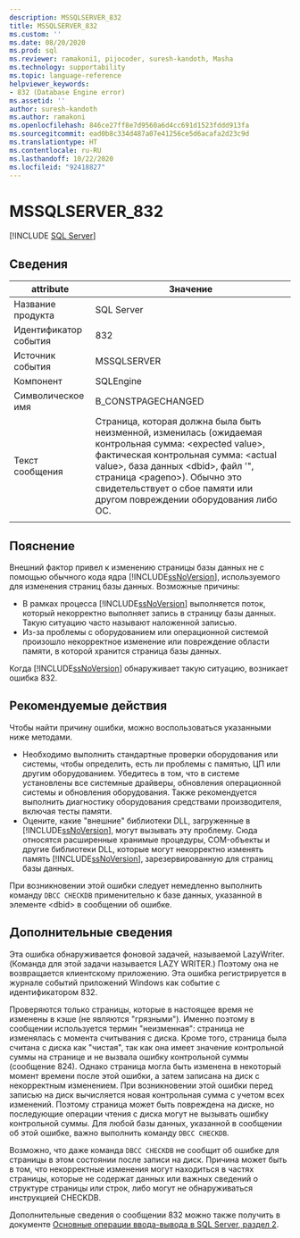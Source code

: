 ```yaml
---
description: MSSQLSERVER_832
title: MSSQLSERVER_832
ms.custom: ''
ms.date: 08/20/2020
ms.prod: sql
ms.reviewer: ramakoni1, pijocoder, suresh-kandoth, Masha
ms.technology: supportability
ms.topic: language-reference
helpviewer_keywords:
- 832 (Database Engine error)
ms.assetid: ''
author: suresh-kandoth
ms.author: ramakoni
ms.openlocfilehash: 846ce27ff8e7d9560a6d4cc691d1523fddd913fa
ms.sourcegitcommit: ead0b8c334d487a07e41256ce5d6acafa2d23c9d
ms.translationtype: HT
ms.contentlocale: ru-RU
ms.lasthandoff: 10/22/2020
ms.locfileid: "92418827"
---
```

# <a name="mssqlserver_832"></a>MSSQLSERVER_832
 [!INCLUDE [SQL Server](../../includes/applies-to-version/sqlserver.md)]

## <a name="details"></a>Сведения

|attribute|Значение|
|---|---|
|Название продукта|SQL Server|
|Идентификатор события|832|
|Источник события|MSSQLSERVER|
|Компонент|SQLEngine|
|Символическое имя|B_CONSTPAGECHANGED|
|Текст сообщения|Страница, которая должна была быть неизменной, изменилась (ожидаемая контрольная сумма: \<expected value>, фактическая контрольная сумма: \<actual value>, база данных \<dbid>, файл \'<filename>", страница \<pageno>). Обычно это свидетельствует о сбое памяти или другом повреждении оборудования либо ОС.|
||

## <a name="explanation"></a>Пояснение

Внешний фактор привел к изменению страницы базы данных не с помощью обычного кода ядра [!INCLUDE[ssNoVersion](../../includes/ssnoversion-md.md)], используемого для изменения страниц базы данных.  Возможные причины:  

- В рамках процесса [!INCLUDE[ssNoVersion](../../includes/ssnoversion-md.md)] выполняется поток, который некорректно выполняет запись в страницу базы данных. Такую ситуацию часто называют наложенной записью.
- Из-за проблемы с оборудованием или операционной системой произошло некорректное изменение или повреждение области памяти, в которой хранится страница базы данных.  

Когда [!INCLUDE[ssNoVersion](../../includes/ssnoversion-md.md)] обнаруживает такую ситуацию, возникает ошибка 832.

## <a name="user-action"></a>Рекомендуемые действия

Чтобы найти причину ошибки, можно воспользоваться указанными ниже методами.

- Необходимо выполнить стандартные проверки оборудования или системы, чтобы определить, есть ли проблемы с памятью, ЦП или другим оборудованием. Убедитесь в том, что в системе установлены все системные драйверы, обновления операционной системы и обновления оборудования. Также рекомендуется выполнить диагностику оборудования средствами производителя, включая тесты памяти.
- Оцените, какие "внешние" библиотеки DLL, загруженные в [!INCLUDE[ssNoVersion](../../includes/ssnoversion-md.md)], могут вызывать эту проблему. Сюда относятся расширенные хранимые процедуры, COM-объекты и другие библиотеки DLL, которые могут некорректно изменять память [!INCLUDE[ssNoVersion](../../includes/ssnoversion-md.md)], зарезервированную для страниц базы данных.  

При возникновении этой ошибки следует немедленно выполнить команду `DBCC CHECKDB` применительно к базе данных, указанной в элементе \<dbid> в сообщении об ошибке.

## <a name="more-information"></a>Дополнительные сведения

Эта ошибка обнаруживается фоновой задачей, называемой LazyWriter. (Команда для этой задачи называется LAZY WRITER.) Поэтому она не возвращается клиентскому приложению. Эта ошибка регистрируется в журнале событий приложений Windows как событие с идентификатором 832.  

Проверяются только страницы, которые в настоящее время не изменены в кэше (не являются "грязными"). Именно поэтому в сообщении используется термин "неизменная": страница не изменялась с момента считывания с диска. Кроме того, страница была считана с диска как "чистая", так как она имеет значение контрольной суммы на странице и не вызвала ошибку контрольной суммы (сообщение 824). Однако страница могла быть изменена в некоторый момент времени после этой ошибки, а затем записана на диск с некорректным изменением. При возникновении этой ошибки перед записью на диск вычисляется новая контрольная сумма с учетом всех изменений. Поэтому страница может быть повреждена на диске, но последующие операции чтения с диска могут не вызывать ошибку контрольной суммы. Для любой базы данных, указанной в сообщении об этой ошибке, важно выполнить команду `DBCC CHECKDB`.  

Возможно, что даже команда `DBCC CHECKDB` не сообщит об ошибке для страницы в этом состоянии после записи на диск. Причина может быть в том, что некорректные изменения могут находиться в частях страницы, которые не содержат данных или важных сведений о структуре страницы или строк, либо могут не обнаруживаться инструкцией CHECKDB.  

Дополнительные сведения о сообщении 832 можно также получить в документе [Основные операции ввода-вывода в SQL Server, раздел 2](https://docs.microsoft.com/previous-versions/sql/sql-server-2005/administrator/cc917726(v=technet.10)).
